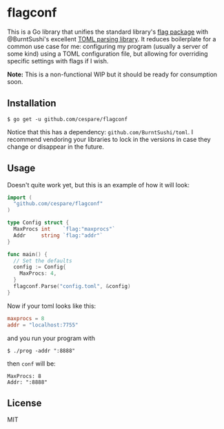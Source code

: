 # flagconf

This is a Go library that unifies the standard library's [flag package](http://golang.org/pkg/flag) with
@BurntSushi's excellent [TOML parsing library](https://github.com/BurntSushi/toml). It reduces boilerplate for
a common use case for me: configuring my program (usually a server of some kind) using a TOML configuration
file, but allowing for overriding specific settings with flags if I wish.

**Note:** This is a non-functional WIP but it should be ready for consumption soon.

## Installation

    $ go get -u github.com/cespare/flagconf

Notice that this has a dependency: `github.com/BurntSushi/toml`. I recommend vendoring your libraries to lock
in the versions in case they change or disappear in the future.

## Usage

Doesn't quite work yet, but this is an example of how it will look:

``` go
import (
  "github.com/cespare/flagconf"
)

type Config struct {
  MaxProcs int    `flag:"maxprocs"`
  Addr     string `flag:"addr"`
}

func main() {
  // Set the defaults
  config := Config{
    MaxProcs: 4,
  }
  flagconf.Parse("config.toml", &config)
}
```

Now if your toml looks like this:

``` toml
maxprocs = 8
addr = "localhost:7755"
```

and you run your program with

    $ ./prog -addr ":8888"

then `conf` will be:

    MaxProcs: 8
    Addr: ":8888"

## License

MIT

